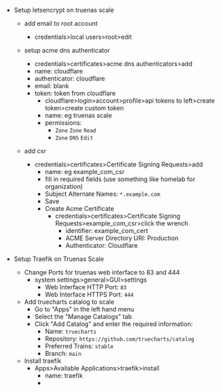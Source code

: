 - Setup letsencrypt on truenas scale
  - add email to root account
    - credentials>local users>root>edit
    
  - setup acme dns authenticator
    - credentials>certificates>acme dns authenticators>add
    - name: cloudflare
    - authenticator: cloudflare
    - email: blank
    - token: token from cloudflare
      - cloudflare>login>account>profile>api tokens to left>create token>create custom token
      - name: eg truenas scale
      - permissions: 
        - `Zone` `Zone` `Read`
        - `Zone` `DNS` `Edit`
        
   - add csr
     - credentials>certificates>Certificate Signing Requests>add
       - name: eg example_com_csr
       - fill in required fields (use something like homelab for organization)
       - Subject Alternate Names: `*.example.com`
       - Save
       - Create Acme Certificate
         - credentials>certificates>Certificate Signing Requests>example_com_csr>click the wrench
           - identifier: example_com_cert
           - ACME Server Directory URI: Production
           - Authenticator: Cloudflare
           
           
- Setup Traefik on Truenas Scale
  - Change Ports for truenas web interface to 83 and 444
    - system settings>general>GUI>settings
      - Web Interface HTTP Port: `83`
      - Web Interface HTTPS Port: `444`
  - Add truecharts catalog to scale
    - Go to "Apps" in the left hand menu
    - Select the "Manage Catalogs" tab
    - Click "Add Catalog" and enter the required information:
      - Name: `truecharts`
      - Repository: `https://github.com/truecharts/catalog`
      - Preferred Trains: `stable`
      - Branch: `main`
  - Install traefik
    - Apps>Available Applications>traefik>install
      - name: traefik
      - 
    
